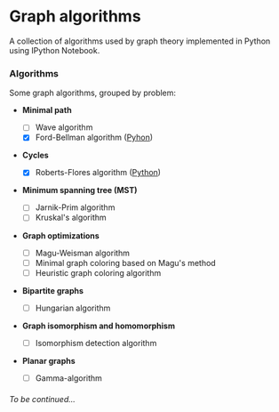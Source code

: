 # Graph algorithms

A collection of algorithms used by graph theory implemented in Python using IPython Notebook.

### Algorithms
Some graph algorithms, grouped by problem:

* **Minimal path**

  - [ ] Wave algorithm
  - [x] Ford-Bellman algorithm ([Pyhon](python/Ford-Bellman-algorithm))

* **Cycles**

  - [x] Roberts-Flores algorithm ([Python](python/Roberts-Flores-algorithm))

* **Minimum spanning tree (MST)**

  - [ ] Jarnik-Prim algorithm
  - [ ] Kruskal's algorithm

* **Graph optimizations**

  - [ ] Magu-Weisman algorithm
  - [ ] Minimal graph coloring based on Magu's method
  - [ ] Heuristic graph coloring algorithm

* **Bipartite graphs**

  - [ ] Hungarian algorithm

* **Graph isomorphism and homomorphism**

  - [ ] Isomorphism detection algorithm

* **Planar graphs**

  - [ ] Gamma-algorithm

###### To be continued...
